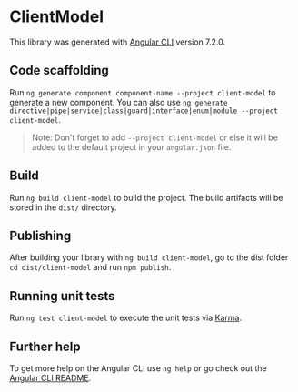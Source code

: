 # ClientModel

This library was generated with [Angular CLI](https://github.com/angular/angular-cli) version 7.2.0.

## Code scaffolding

Run `ng generate component component-name --project client-model` to generate a new component. You can also use `ng generate directive|pipe|service|class|guard|interface|enum|module --project client-model`.
> Note: Don't forget to add `--project client-model` or else it will be added to the default project in your `angular.json` file. 

## Build

Run `ng build client-model` to build the project. The build artifacts will be stored in the `dist/` directory.

## Publishing

After building your library with `ng build client-model`, go to the dist folder `cd dist/client-model` and run `npm publish`.

## Running unit tests

Run `ng test client-model` to execute the unit tests via [Karma](https://karma-runner.github.io).

## Further help

To get more help on the Angular CLI use `ng help` or go check out the [Angular CLI README](https://github.com/angular/angular-cli/blob/master/README.md).
